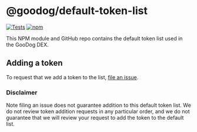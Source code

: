 # @goodog/default-token-list

[![Tests](https://github.com/uniswap/token-lists/workflows/Tests/badge.svg)](https://github.com/GooDogProtocol/default-token-list/actions?query=workflow%3ATests)
[![npm](https://img.shields.io/npm/v/@uniswap/default-token-list)](https://unpkg.com/@uniswap/default-token-list@latest/)

This NPM module and GitHub repo contains the default token list used in the GooDog DEX.

## Adding a token

To request that we add a token to the list, 
[file an issue](https://github.com/GooDogProtocol/default-token-list/issues/new?assignees=&labels=token+request&template=token-request.md&title=Add+%7BTOKEN_SYMBOL%7D%3A+%7BTOKEN_NAME%7D).

### Disclaimer

Note filing an issue does not guarantee addition to this default token list.
We do not review token addition requests in any particular order, and we do not
guarantee that we will review your request to add the token to the default list.

